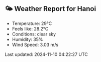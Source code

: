 <!-- WEATHER-START -->
## 🌤 Weather Report for Hanoi

- Temperature: 29°C
- Feels like: 28.2°C
- Conditions: clear sky
- Humidity: 35%
- Wind Speed: 3.03 m/s

Last updated: 2024-11-10 04:22:27 UTC
<!-- WEATHER-END -->
